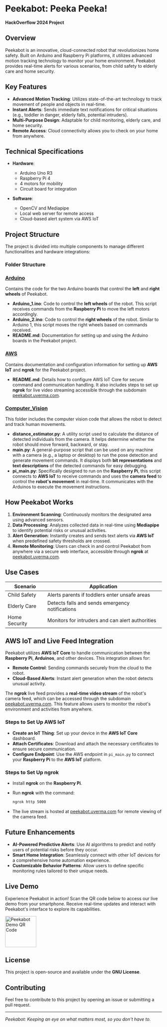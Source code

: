 # Peekabot: Peeka Peeka!

**HackOverflow 2024 Project**

## Overview

Peekabot is an innovative, cloud-connected robot that revolutionizes home safety. Built on Arduino and Raspberry Pi platforms, it utilizes advanced motion tracking technology to monitor your home environment. Peekabot provides real-time alerts for various scenarios, from child safety to elderly care and home security.

## Key Features

- **Advanced Motion Tracking**: Utilizes state-of-the-art technology to track movement of people and objects in real-time.
- **Instant Alerts**: Sends immediate text notifications for critical situations (e.g., toddler in danger, elderly falls, potential intruders).
- **Multi-Purpose Design**: Adaptable for child monitoring, elderly care, and home security.
- **Remote Access**: Cloud connectivity allows you to check on your home from anywhere.

## Technical Specifications

- **Hardware**: 
  - Arduino Uno R3
  - Raspberry Pi 4
  - 4 motors for mobility
  - Circuit board for integration

- **Software**:
  - OpenCV and Mediapipe
  - Local web server for remote access
  - Cloud-based alert system via AWS IoT

## Project Structure

The project is divided into multiple components to manage different functionalities and hardware integrations:

### Folder Structure

### [**Arduino**](Arduino)
Contains the code for the two Arduino boards that control the **left** and **right wheels** of Peekabot.

- **Arduino_1.ino**: Code to control the **left wheels** of the robot. This script receives commands from the **Raspberry Pi** to move the left motors accordingly.
- **Arduino_2.ino**: Code to control the **right wheels** of the robot. Similar to Arduino 1, this script moves the right wheels based on commands received.
- **README.md**: Documentation for setting up and using the Arduino boards in the Peekabot project.

### [**AWS**](AWS)
Contains documentation and configuration information for setting up **AWS IoT** and **ngrok** for the Peekabot project.

- **README.md**: Details how to configure AWS IoT Core for secure command and communication handling. It also includes steps to set up **ngrok** for live video streaming accessible through the subdomain [peekabot.uverma.com](https://peekabot.uverma.com).

### [**Computer_Vision**](Computer_Vision)
This folder includes the computer vision code that allows the robot to detect and track human movements.

- **distance_estimator.py**: A utility script used to calculate the distance of detected individuals from the camera. It helps determine whether the robot should move forward, backward, or stay.
- **main.py**: A general-purpose script that can be used on any machine with a camera (e.g., a laptop or desktop) to run the pose detection and generate movement commands. It displays both **bit representations** and **text descriptions** of the detected commands for easy debugging.
- **pi_main.py**: Specifically designed to run on the **Raspberry Pi**, this script connects to **AWS IoT** to receive commands and uses the **camera feed** to control the **robot's movement** in real-time. It communicates with the Arduinos to execute the movement instructions.

## How Peekabot Works

1. **Environment Scanning**: Continuously monitors the designated area using advanced sensors.
2. **Data Processing**: Analyzes collected data in real-time using **Mediapipe** to identify potential risks or unusual activities.
3. **Alert Generation**: Instantly creates and sends text alerts via **AWS IoT** when predefined safety thresholds are crossed.
4. **Remote Monitoring**: Users can check in and control Peekabot from anywhere via a secure web interface, accessible through **ngrok** at [peekabot.uverma.com](https://peekabot.uverma.com).

## Use Cases

| Scenario | Application |
|----------|-------------|
| Child Safety | Alerts parents if toddlers enter unsafe areas |
| Elderly Care | Detects falls and sends emergency notifications |
| Home Security | Monitors for intruders and can alert authorities |

## AWS IoT and Live Feed Integration

Peekabot utilizes **AWS IoT Core** to handle communication between the **Raspberry Pi**, **Arduinos**, and other devices. This integration allows for:

- **Remote Control**: Sending commands securely from the cloud to the robot.
- **Cloud-Based Alerts**: Instant alert generation when the robot detects unusual activity.

The **ngrok** live feed provides a **real-time video stream** of the robot's camera feed, which can be accessed through the subdomain [peekabot.uverma.com](https://peekabot.uverma.com). This feature allows users to monitor the robot's environment and activities from anywhere.

### Steps to Set Up AWS IoT

- **Create an IoT Thing**: Set up your device in the **AWS IoT Core** dashboard.
- **Attach Certificates**: Download and attach the necessary certificates to ensure secure communication.
- **Configure Endpoint**: Use the AWS endpoint in `pi_main.py` to connect your **Raspberry Pi** to the **AWS IoT** platform.

### Steps to Set Up ngrok

- Install **ngrok** on the **Raspberry Pi**.
- Run **ngrok** with the command:

  ```bash
  ngrok http 5000
  ```

- The live stream is hosted at [peekabot.uverma.com](https://peekabot.uverma.com) for remote viewing of the camera feed.

## Future Enhancements

- **AI-Powered Predictive Alerts**: Use AI algorithms to predict and notify users of potential risks before they occur.
- **Smart Home Integration**: Seamlessly connect with other IoT devices for a comprehensive home automation experience.
- **Customizable Behavior Patterns**: Allow users to define specific monitoring rules tailored to their unique needs.

## Live Demo

Experience Peekabot in action! Scan the QR code below to access our live demo from your smartphone. Receive real-time updates and interact with Peekabot's interface to explore its capabilities.

<img src="https://i.imgur.com/HDhXqpg.png" alt="Peekabot Demo QR Code" width="100" height="100">

## License

This project is open-source and available under the **GNU License**.

## Contributing

Feel free to contribute to this project by opening an issue or submitting a pull request.

---

*Peekabot: Keeping an eye on what matters most, so you don't have to.*

